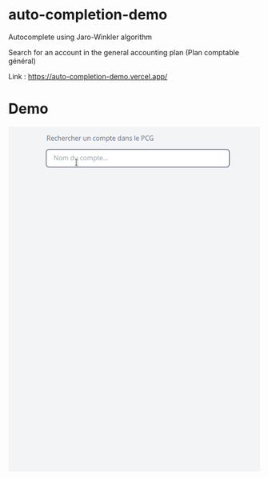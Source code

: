 # auto-completion-demo
Autocomplete using Jaro-Winkler algorithm

Search for an account in the general accounting plan (Plan comptable général)

Link : https://auto-completion-demo.vercel.app/

# Demo
![demo](./demo.gif)
